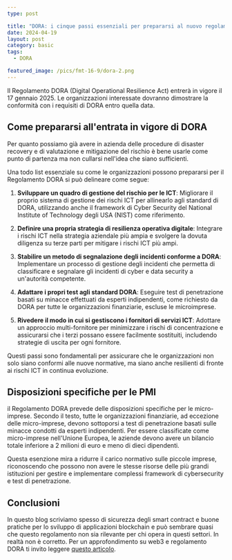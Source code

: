 ```yaml
---
type: post

title: "DORA: i cinque passi essenziali per prepararsi al nuovo regolamento su resilienza digitale"
date: 2024-04-19
layout: post
category: basic
tags:
  - DORA

featured_image: /pics/fmt-16-9/dora-2.png
---
```

Il Regolamento DORA (Digital Operational Resilience Act) entrerà in vigore il 17 gennaio 2025. Le organizzazioni interessate dovranno dimostrare la conformità con i requisiti di DORA entro quella data.

## Come prepararsi all'entrata in vigore di DORA

Per quanto possiamo già avere in azienda delle procedure di disaster recovery e di valutazione e mitigazione del rischio è bene usarle come punto di partenza ma non cullarsi nell'idea che siano sufficienti.

Una todo list essenziale su come le organizzazioni possono prepararsi per il Regolamento DORA si può delineare come segue:

1. **Sviluppare un quadro di gestione del rischio per le ICT**: Migliorare il proprio sistema di gestione dei rischi ICT per allinearlo agli standard di DORA, utilizzando anche il framework di Cyber Security del National Institute of Technology degli USA (NIST) come riferimento.

2. **Definire una propria strategia di resilienza operativa digitale**: Integrare i rischi ICT nella strategia aziendale più ampia e svolgere la dovuta diligenza su terze parti per mitigare i rischi ICT più ampi.

3. **Stabilire un metodo di segnalazione degli incidenti conforme a DORA**: Implementare un processo di gestione degli incidenti che permetta di classificare e segnalare gli incidenti di cyber e data security a un'autorità competente.

4. **Adattare i propri test agli standard DORA**: Eseguire test di penetrazione basati su minacce effettuati da esperti indipendenti, come richiesto da DORA per tutte le organizzazioni finanziarie, escluse le microimprese.

5. **Rivedere il modo in cui si gestiscono i fornitori di servizi ICT**: Adottare un approccio multi-fornitore per minimizzare i rischi di concentrazione e assicurarsi che i terzi possano essere facilmente sostituiti, includendo strategie di uscita per ogni fornitore.

Questi passi sono fondamentali per assicurare che le organizzazioni non solo siano conformi alle nuove normative, ma siano anche resilienti di fronte ai rischi ICT in continua evoluzione.

## Disposizioni specifiche per le PMI

il Regolamento DORA prevede delle disposizioni specifiche per le micro-imprese. Secondo il testo, tutte le organizzazioni finanziarie, ad eccezione delle micro-imprese, devono sottoporsi a test di penetrazione basati sulle minacce condotti da esperti indipendenti. Per essere classificate come micro-imprese nell'Unione Europea, le aziende devono avere un bilancio totale inferiore a 2 milioni di euro e meno di dieci dipendenti.

Questa esenzione mira a ridurre il carico normativo sulle piccole imprese, riconoscendo che possono non avere le stesse risorse delle più grandi istituzioni per gestire e implementare complessi framework di cybersecurity e test di penetrazione.


## Conclusioni

In questo blog scriviamo spesso di sicurezza degli smart contract e buone pratiche per lo sviluppo di applicazioni blockchain e può sembrare quasi che questo regolamento non sia rilevante per chi opera in questi settori. In realtà non è corretto. Per un approfondimento su web3 e regolamento DORA ti invito leggere [questo articolo](it/post/regolamento-dora-e-web3-quali-implicazioni).



